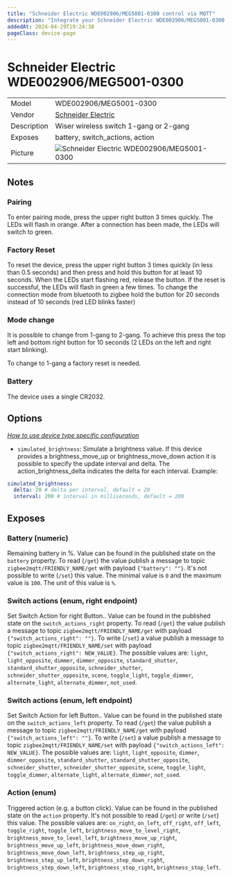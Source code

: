 ```yaml
---
title: "Schneider Electric WDE002906/MEG5001-0300 control via MQTT"
description: "Integrate your Schneider Electric WDE002906/MEG5001-0300 via Zigbee2MQTT with whatever smart home infrastructure you are using without the vendor's bridge or gateway."
addedAt: 2024-04-29T19:24:38
pageClass: device-page
---
```


<!-- !!!! -->
<!-- ATTENTION: This file is auto-generated through docgen! -->
<!-- You can only edit the "Notes"-Section between the two comment lines "Notes BEGIN" and "Notes END". -->
<!-- Do not use h1 or h2 heading within "## Notes"-Section. -->
<!-- !!!! -->

# Schneider Electric WDE002906/MEG5001-0300

|     |     |
|-----|-----|
| Model | WDE002906/MEG5001-0300  |
| Vendor  | [Schneider Electric](/supported-devices/#v=Schneider%20Electric)  |
| Description | Wiser wireless switch 1-gang or 2-gang |
| Exposes | battery, switch_actions, action |
| Picture | ![Schneider Electric WDE002906/MEG5001-0300](https://www.zigbee2mqtt.io/images/devices/WDE002906-MEG5001-0300.png) |


<!-- Notes BEGIN: You can edit here. Add "## Notes" headline if not already present. -->
## Notes

### Pairing
To enter pairing mode, press the upper right button 3 times quickly. The LEDs will flash in orange. After a connection has been made, the LEDs will switch to green.

### Factory Reset
To reset the device, press the upper right button 3 times quickly (in less than 0.5 seconds) and then press and hold this button for at least 10 seconds. When the LEDs start
flashing red, release the button. If the reset is successful, the LEDs will flash in green a few times.
To change the connection mode from bluetooth to zigbee hold the button for 20 seconds instead of 10 seconds (red LED blinks faster)

### Mode change
It is possible to change from 1-gang to 2-gang.
To achieve this press the top left and bottom right button for 10 seconds (2 LEDs on the left and right start blinking).

To change to 1-gang a factory reset is needed.

### Battery
The device uses a single CR2032.
<!-- Notes END: Do not edit below this line -->



## Options
*[How to use device type specific configuration](../guide/configuration/devices-groups.md#specific-device-options)*

* `simulated_brightness`: Simulate a brightness value. If this device provides a brightness_move_up or brightness_move_down action it is possible to specify the update interval and delta. The action_brightness_delta indicates the delta for each interval. Example:
```yaml
simulated_brightness:
  delta: 20 # delta per interval, default = 20
  interval: 200 # interval in milliseconds, default = 200
```


## Exposes

### Battery (numeric)
Remaining battery in %.
Value can be found in the published state on the `battery` property.
To read (`/get`) the value publish a message to topic `zigbee2mqtt/FRIENDLY_NAME/get` with payload `{"battery": ""}`.
It's not possible to write (`/set`) this value.
The minimal value is `0` and the maximum value is `100`.
The unit of this value is `%`.

### Switch actions (enum, right endpoint)
Set Switch Action for right Button..
Value can be found in the published state on the `switch_actions_right` property.
To read (`/get`) the value publish a message to topic `zigbee2mqtt/FRIENDLY_NAME/get` with payload `{"switch_actions_right": ""}`.
To write (`/set`) a value publish a message to topic `zigbee2mqtt/FRIENDLY_NAME/set` with payload `{"switch_actions_right": NEW_VALUE}`.
The possible values are: `light`, `light_opposite`, `dimmer`, `dimmer_opposite`, `standard_shutter`, `standard_shutter_opposite`, `schneider_shutter`, `schneider_shutter_opposite`, `scene`, `toggle_light`, `toggle_dimmer`, `alternate_light`, `alternate_dimmer`, `not_used`.

### Switch actions (enum, left endpoint)
Set Switch Action for left Button..
Value can be found in the published state on the `switch_actions_left` property.
To read (`/get`) the value publish a message to topic `zigbee2mqtt/FRIENDLY_NAME/get` with payload `{"switch_actions_left": ""}`.
To write (`/set`) a value publish a message to topic `zigbee2mqtt/FRIENDLY_NAME/set` with payload `{"switch_actions_left": NEW_VALUE}`.
The possible values are: `light`, `light_opposite`, `dimmer`, `dimmer_opposite`, `standard_shutter`, `standard_shutter_opposite`, `schneider_shutter`, `schneider_shutter_opposite`, `scene`, `toggle_light`, `toggle_dimmer`, `alternate_light`, `alternate_dimmer`, `not_used`.

### Action (enum)
Triggered action (e.g. a button click).
Value can be found in the published state on the `action` property.
It's not possible to read (`/get`) or write (`/set`) this value.
The possible values are: `on_right`, `on_left`, `off_right`, `off_left`, `toggle_right`, `toggle_left`, `brightness_move_to_level_right`, `brightness_move_to_level_left`, `brightness_move_up_right`, `brightness_move_up_left`, `brightness_move_down_right`, `brightness_move_down_left`, `brightness_step_up_right`, `brightness_step_up_left`, `brightness_step_down_right`, `brightness_step_down_left`, `brightness_stop_right`, `brightness_stop_left`.

